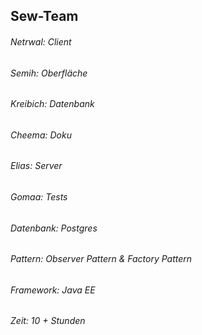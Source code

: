 ## Sew-Team 
###### Netrwal: Client
###### Semih: Oberfläche
###### Kreibich: Datenbank
###### Cheema: Doku
###### Elias: Server
###### Gomaa: Tests


###### Datenbank: Postgres
###### Pattern: Observer Pattern & Factory Pattern
###### Framework: Java EE
###### Zeit: 10 + Stunden 
